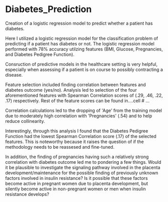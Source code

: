 # Diabetes_Prediction
Creation of a logistic regression model to predict whether a patient has diabetes.

Here I utilized a logistic regression model for the classification problem of predicting if a patient has diabetes or not. The logistic regression model performed with 78% accuracy utilzing features (BMI, Glucose, Pregnancies, and Diabetes Pedigree Function).

Consruction of predictive models in the healthcare setting is very helpful, especially when assessing if a patient is on course to possibly contracting a disease.

Feature selection included finding correlation between features and diabetes outcome (yes/no). Analysis led to selection of the four aforementioned features with Spearman Correlation scores of (.29, .46, .22, .17) respectively. Rest of the feature scores can be found in....cell # ...

Correlation calculations led to the dropping of 'Age' from the training model due to moderately high correlation with 'Pregnancies' (.54) and to help reduce collinearity.

Interestingly, through this analysis I found that the Diabetes Pedigree Function had the lowest Spearman Correlation score (.17) of the selected features. This is noteworthy because it raises the question of if the methodology needs to be reassesed and fine-tuned.

In addition, the finding of pregnancies having such a relatively strong correlation with diabetes outcome led me to pondering a few things. Would it be plausible to investigate the signaling pathway involved in the placenta development/maintenance for the possible finding of previously unknown factors involved in insulin resistance? Is it possible that these factors become active in pregnant women due to placenta development, but silently become active in non-pregnant women or men when insulin resistance develops?
